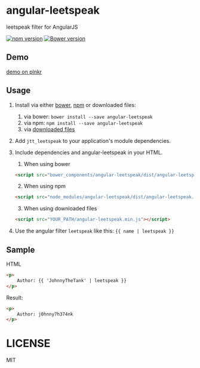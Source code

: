 # angular-leetspeak
leetspeak filter for AngularJS

[![npm version](https://badge.fury.io/js/angular-leetspeak.svg)](https://badge.fury.io/js/angular-leetspeak)
[![Bower version](https://badge.fury.io/bo/angular-leetspeak.svg)](https://badge.fury.io/bo/angular-leetspeak)


## Demo
[demo on plnkr](http://plnkr.co/edit/eomjSW?p=preview)

## Usage

1. Install via either [bower](http://bower.io/), [npm](https://www.npmjs.com/) or downloaded files:
    1. via bower: `bower install --save angular-leetspeak`
    2. via npm: `npm install --save angular-leetspeak`
    3. via [downloaded files](https://github.com/JohnnyTheTank/angular-leetspeak/zipball/master)
2. Add `jtt_leetspeak` to your application's module dependencies.
3. Include dependencies and angular-leetspeak in your HTML.
    1. When using bower
    ```html
    <script src="bower_components/angular-leetspeak/dist/angular-leetspeak.min.js"></script>
    ```

    2. When using npm
    ```html
    <script src="node_modules/angular-leetspeak/dist/angular-leetspeak.min.js"></script>
    ```

    3. When using downloaded files
    ```html
    <script src="YOUR_PATH/angular-leetspeak.min.js"></script>
    ```
4. Use the angular filter `leetspeak` like this: `{{ name | leetspeak }}`

## Sample

HTML
```html
<p>
    Author: {{ 'JohnnyTheTank' | leetspeak }}
</p>
```

Result:
```html
<p>
    Author: j0hnny7h374nk
</p>
```

# LICENSE
MIT